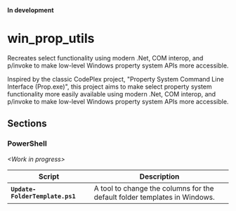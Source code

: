 __In development__

# win_prop_utils
Recreates select functionality using modern .Net, COM interop, and p/invoke to make low-level Windows property system APIs more accessible.

Inspired by the classic CodePlex project, "Property System Command Line Interface (Prop.exe)", this project aims to make select property system functionality more easily available using modern .Net, COM interop, and p/invoke to make low-level Windows property system APIs more accessible.

## Sections

### PowerShell
_&lt;Work in progress&gt;_

|Script|Description|
|--|--|
|**`Update-FolderTemplate.ps1`**|A tool to change the columns for the default folder templates in Windows.